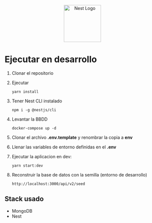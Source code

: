 <p align="center">
  <a href="http://nestjs.com/" target="blank"><img src="https://nestjs.com/img/logo-small.svg" width="120" alt="Nest Logo" /></a>
</p>

# Ejecutar en desarrollo

1. Clonar el repositorio

2. Ejecutar 
    ```
    yarn install
    ```
3. Tener Nest CLI instalado
    ```
    npm i -g @nestjs/cli
    ```
4.  Levantar la BBDD
    ```
    docker-compose up -d
    ```

5. Clonar el archivo __.env.template__ y renombrar la copia a __env__
  
6. Llenar las variables de entorno definidas en el __.env__

7. Ejecutar la aplicacion en dev:
    ```
    yarn start:dev
    ```

8. Reconstruir la base de datos con la semilla (entorno de desarrollo)
    ```
    http://localhost:3000/api/v2/seed
    ```

## Stack usado
* MongoDB
* Nest